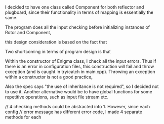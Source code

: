 

I decided to have one class called Component for both reflector and plugboard,
since their functionality in terms of mapping is essentially the same.

The program does all the input checking before initializing instances of Rotor and Component,

this design consideration is based on the fact that

Two shortcoming in terms of program design is that

Within the constructor of Enigma class, I check all the input errors. Thus if there is an error in configuration files, this construction will fail and throw exception (and is caught in try/catch in main.cpp). Throwing an exception within a constructor is not a good practice,

Also the spec says "the use of inheritance is not required", so I decided not to use it.
Another alternative would be to have global functions for some repetitive operations, such as input file stream etc.

// 4 checking methods could be abstracted into 1. However, since each config
// error message has different error code, I made 4 separate methods for each
